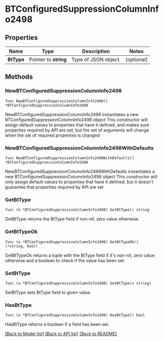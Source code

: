 # BTConfiguredSuppressionColumnInfo2498

## Properties

Name | Type | Description | Notes
------------ | ------------- | ------------- | -------------
**BtType** | Pointer to **string** | Type of JSON object. | [optional] 

## Methods

### NewBTConfiguredSuppressionColumnInfo2498

`func NewBTConfiguredSuppressionColumnInfo2498() *BTConfiguredSuppressionColumnInfo2498`

NewBTConfiguredSuppressionColumnInfo2498 instantiates a new BTConfiguredSuppressionColumnInfo2498 object
This constructor will assign default values to properties that have it defined,
and makes sure properties required by API are set, but the set of arguments
will change when the set of required properties is changed

### NewBTConfiguredSuppressionColumnInfo2498WithDefaults

`func NewBTConfiguredSuppressionColumnInfo2498WithDefaults() *BTConfiguredSuppressionColumnInfo2498`

NewBTConfiguredSuppressionColumnInfo2498WithDefaults instantiates a new BTConfiguredSuppressionColumnInfo2498 object
This constructor will only assign default values to properties that have it defined,
but it doesn't guarantee that properties required by API are set

### GetBtType

`func (o *BTConfiguredSuppressionColumnInfo2498) GetBtType() string`

GetBtType returns the BtType field if non-nil, zero value otherwise.

### GetBtTypeOk

`func (o *BTConfiguredSuppressionColumnInfo2498) GetBtTypeOk() (*string, bool)`

GetBtTypeOk returns a tuple with the BtType field if it's non-nil, zero value otherwise
and a boolean to check if the value has been set.

### SetBtType

`func (o *BTConfiguredSuppressionColumnInfo2498) SetBtType(v string)`

SetBtType sets BtType field to given value.

### HasBtType

`func (o *BTConfiguredSuppressionColumnInfo2498) HasBtType() bool`

HasBtType returns a boolean if a field has been set.


[[Back to Model list]](../README.md#documentation-for-models) [[Back to API list]](../README.md#documentation-for-api-endpoints) [[Back to README]](../README.md)



